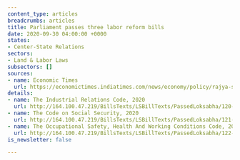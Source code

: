 ```yaml
---
content_type: articles
breadcrumbs: articles
title: Parliament passes three labor reform bills
date: 2020-09-30 04:00:00 +0000
states:
- Center-State Relations
sectors:
- Land & Labor Laws
subsectors: []
sources:
- name: Economic Times
  url: https://economictimes.indiatimes.com/news/economy/policy/rajya-sabha-passes-labour-bills-making-it-easier-for-employers-to-hire-and-fire-workers/articleshow/78271875.cms
details:
- name: The Industrial Relations Code, 2020
  url: http://164.100.47.219/BillsTexts/LSBillTexts/PassedLoksabha/120-C_2020_LS_Eng.pdf
- name: The Code on Social Security, 2020
  url: http://164.100.47.219/BillsTexts/LSBillTexts/PassedLoksabha/121-C_2020_LS_Eng.pdf
- name: The Occupational Safety, Health And Working Conditions Code, 2020
  url: http://164.100.47.219/BillsTexts/LSBillTexts/PassedLoksabha/122-C_2020_LS_Eng.pdf
is_newsletter: false

---
```

